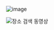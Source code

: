 ![image](https://user-images.githubusercontent.com/104780664/186184843-95d29702-4e0b-4d82-926d-c5639e2daa6c.png)


![장소 검색 동영상](https://user-images.githubusercontent.com/104780664/186185082-b379e910-dc10-4ba9-86e7-12d80a37f371.gif)
